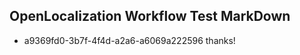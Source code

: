 ## OpenLocalization Workflow Test MarkDown
* a9369fd0-3b7f-4f4d-a2a6-a6069a222596 thanks!

<!--HONumber=Sep16_HO1-->


